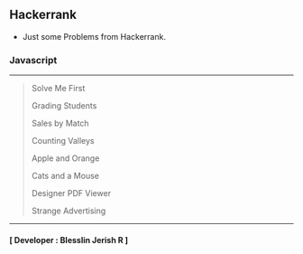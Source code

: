## Hackerrank

- Just some Problems from Hackerrank.

### Javascript
---
> Solve Me First
>
> Grading Students
>
> Sales by Match
>
> Counting Valleys
>
> Apple and Orange
>
> Cats and a Mouse
>
> Designer PDF Viewer
>
> Strange Advertising
>
---

#### [ Developer : Blesslin Jerish R ]
